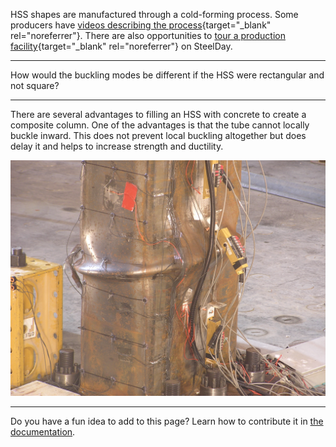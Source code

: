 HSS shapes are manufactured through a cold-forming process. Some producers have
[videos describing the process](https://www.youtube.com/watch?v=fRQAJL3wJXA){target="_blank" rel="noreferrer"}.
There are also opportunities to
[tour a production facility](https://www.aisc.org/steelday/questions/#32805){target="_blank" rel="noreferrer"} on
SteelDay.

--------------------------------------------------------------------------------

How would the buckling modes be different if the HSS were rectangular and not
square?

--------------------------------------------------------------------------------

There are several advantages to filling an HSS with concrete to create a
composite column. One of the advantages is that the tube cannot locally buckle
inward. This does not prevent local buckling altogether but does delay it and
helps to increase strength and ductility.

![Rectangular concrete-filled steel tube (RCFT) constructed using an HSS20x12x5/16. Note that the buckling of the wall is only outward. [Source](http://dx.doi.org/10.1061/(ASCE)ST.1943-541X.0000784){target="_blank" rel="noreferrer"}](./rcft.jpg)

--------------------------------------------------------------------------------

Do you have a fun idea to add to this page? Learn how to contribute it in
[the documentation](../docs/#Adding-a-more-fun-item).
